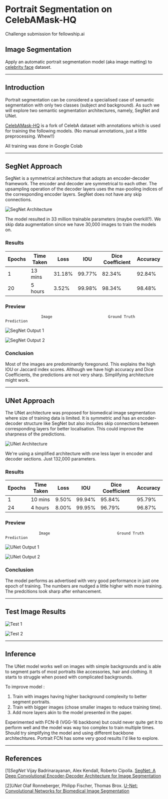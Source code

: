 # Portrait Segmentation on CelebAMask-HQ
Challenge submission for fellowship.ai 

## Image Segmentation
Apply an automatic portrait segmentation model (aka image matting) to [celebrity face](http://mmlab.ie.cuhk.edu.hk/projects/CelebA.html) dataset.


---


## Introduction

Portrait segmentation can be considered a specialised case of semantic segmentation with only two classes (subject and background). As such we will explore two semantic segmentation architectures, namely, SegNet and UNet.

[CelebAMask-HQ](https://github.com/switchablenorms/CelebAMask-HQ) is a fork of CelebA dataset with annotations which is used for training the following models. (No manual annotations, just a little preprocessing. Whew!!)

All training was done in Google Colab

---


## SegNet Approach

SegNet is a symmetrical architecture that adopts an encoder-decoder framework. The encoder and decoder are symmetrical to each other. The upsampling operation of the decoder layers uses the max-pooling indices of the corresponding encoder layers. SegNet does not have any skip connections.

![SegNet Architecture](https://github.com/Vishaal-MK/Portrait-Segmentation-on-CelebA/blob/master/Images/SegNet%20Architecture.png)

The model resulted in 33 million trainable parameters (maybe overkill?). We skip data augmentation since we have 30,000 images to train the models on.

### Results

| Epochs | Time Taken | Loss   | IOU    | Dice Coefficient | Accuracy |
|--------|------------|--------|--------|------------------|----------|
| 1      | 13 mins    | 31.18% | 99.77% | 82.34%           | 92.84%   |
| 20     | 5 hours    | 3.52%  | 99.98% | 98.34%           | 98.48%   |

### Preview

                    Image                         Ground Truth                       Prediction
![SegNet Output 1](https://github.com/Vishaal-MK/Portrait-Segmentation-on-CelebA/blob/master/Images/SegNet%201.png)

![SegNet Output 2](https://github.com/Vishaal-MK/Portrait-Segmentation-on-CelebA/blob/master/Images/SegNet%202.png)

### Conclusion

Most of the images are predominantly foregorund. This explains the high IOU or Jaccard index scores. Although we have high accuracy and Dice Coefficients, the predictions are not very sharp. Simplifying architecture might work.


---


## UNet Approach

The UNet architecture was proposed for biomedical image segmentation where size of training data is limited. It is symmetric and has an encoder-decoder structure like SegNet but also includes skip connections between corresponding layers for better localisation. This could improve the sharpness of the predictions.

![UNet Architecture](https://github.com/Vishaal-MK/Portrait-Segmentation-on-CelebA/blob/master/Images/UNet%20Architecture.png)

We're using a simplified architecture with one less layer in encoder and decoder sections. Just 132,000 parameters.

### Results

| Epochs | Time Taken | Loss   | IOU    | Dice Coefficient | Accuracy |
|--------|------------|--------|--------|------------------|----------|
| 1      | 10 mins    | 9.50%  | 99.94% | 95.84%           | 95.79%   |
| 24     | 4 hours    | 8.00%  | 99.95% | 96.79%           | 96.87%   |

### Preview

                   Image                              Ground Truth                         Prediction
![UNet Output 1](https://github.com/Vishaal-MK/Portrait-Segmentation-on-CelebA/blob/master/Images/UNet%201.png)

![UNet Output 2](https://github.com/Vishaal-MK/Portrait-Segmentation-on-CelebA/blob/master/Images/UNet%202.png)

### Conclusion

The model performs as advertised with very good performance in just one epoch of training. The numbers are nudged a little higher with more training. The predcitions look sharp after enhancement.

---

## Test Image Results

![Test 1](https://github.com/Vishaal-MK/Portrait-Segmentation-on-CelebA/blob/master/Images/Result1.png)

![Test 2](https://github.com/Vishaal-MK/Portrait-Segmentation-on-CelebA/blob/master/Images/Result2.png)

---

## Inference

The UNet model works well on images with simple backgrounds and is able to segment parts of most portraits like accessories, hair and clothing. It starts to struggle when posed with complicated backgrounds.

To improve model :
1. Train with images having higher background complexity to better segment portraits.
2. Train with bigger images (chose smaller images to reduce training time).
3. Add more layers akin to the model presented in the paper.

Experimented with FCN-8 (VGG-16 backbone) but could never quite get it to perform well and the model was way too complex to train multiple times. Should try simplifying the model and using different backbone architechtures. Portrait FCN has some very good results I'd like to explore.

---

## References

[1]*SegNet* Vijay Badrinarayanan, Alex Kendall, Roberto Cipolla. [SegNet: A Deep Convolutional Encoder-Decoder Architecture for Image Segmentation](https://arxiv.org/pdf/1511.00561.pdf)

[2]*UNet* Olaf Ronneberger, Philipp Fischer, Thomas Brox. [U-Net: Convolutional Networks for Biomedical Image Segmentation](https://arxiv.org/pdf/1505.04597.pdf)
